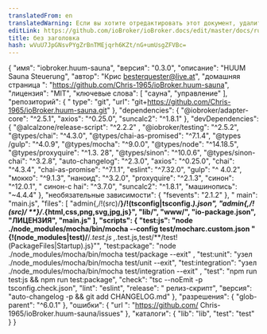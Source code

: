 ```yaml
---
translatedFrom: en
translatedWarning: Если вы хотите отредактировать этот документ, удалите поле «translationFrom», в противном случае этот документ будет снова автоматически переведен
editLink: https://github.com/ioBroker/ioBroker.docs/edit/master/docs/ru/adapterref/iobroker.huum-sauna/README.md
title: без заголовка
hash: wVuU7JpGNsvPYgZrBnTMEjqrh6KZt/nG+umUsgZFVBc=
---
```

{ "имя": "iobroker.huum-sauna", "версия": "0.3.0", "описание": "HUUM Sauna Steuerung", "автор": "Крис <besterquester@live.at>", "домашняя страница ": "https://github.com/Chris-1965/ioBroker.huum-sauna", "лицензия": "MIT", "ключевые слова": [ "сауна", "управление" ], "репозиторий": { " type": "git", "url": "git+https://github.com/Chris-1965/ioBroker.huum-sauna.git" }, "dependencies": { "@iobroker/adapter-core": "^2.5.1", "axios": "^0.25.0", "suncalc2": "^1.8.1" }, "devDependencies": { "@alcalzone/release-script": "^2.2.2" , "@iobroker/testing": "^2.5.2", "@types/chai": "^4.3.0", "@types/chai-as-promised": "^7.1.4", "@types /gulp": "^4.0.9", "@types/mocha": "^9.0.0", "@types/node": "^14.18.5", "@types/proxyquire": "^1.3. 28", "@types/sinon": "^10.0.6", "@types/sinon-chai": "^3.2.8", "auto-changelog": "^2.3.0", "axios": "^0.25.0", "chai": "^4.3.4", "chai-as-promise": "^7.1.1", "eslint": "^7.32.0", "gulp": "^ 4.0.2", "мокко": "^9.1.3", "наноид": "^3.2.0", "proxyquire": "^2.1.3", "синон": "^12.0.1", " синон-с hai": "^3.7.0", "suncalc2": "^1.8.1", "машинопись": "~4.4.4" }, "необязательные зависимости": { "fsevents": "2.1.2" }, " main": "main.js", "files": [ "admin{,/!(src)/**}/!(tsconfig|tsconfig.*).json", "admin{,/!(src)/ **}/*.{html,css,png,svg,jpg,js}", "lib/", "www/", "io-package.json", "ЛИЦЕНЗИЯ", "main.js" ], "scripts": { "test:js": "node ./node_modules/mocha/bin/mocha --config test/mocharc.custom.json \"{!(node_modules|test)/**/*.test.js ,*.test.js,test/**/test!(PackageFiles|Startup).js}\"", "test:package": "node ./node_modules/mocha/bin/mocha test/package --exit" , "test:unit": "узел ./node_modules/mocha/bin/mocha test/unit --exit", "test:integration": "узел ./node_modules/mocha/bin/mocha test/integration --exit" , "test": "npm run test:js && npm run test:package", "check": "tsc --noEmit -p tsconfig.check.json", "lint": "eslint", "release": " релиз-скрипт", "версия": "auto-changelog -p && git add CHANGELOG.md" }, "разрешения": { "glob-parent": "^6.0.1" }, "ошибки": { "url ": "https://github.com/ Chris-1965/ioBroker.huum-sauna/issues" }, "каталоги": { "lib": "lib", "test": "test" } }